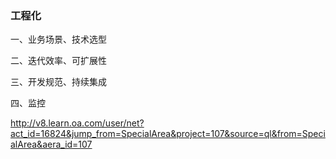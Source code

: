 ### 工程化

一、业务场景、技术选型

二、迭代效率、可扩展性

三、开发规范、持续集成

四、监控


http://v8.learn.oa.com/user/net?act_id=16824&jump_from=SpecialArea&project=107&source=ql&from=SpecialArea&aera_id=107